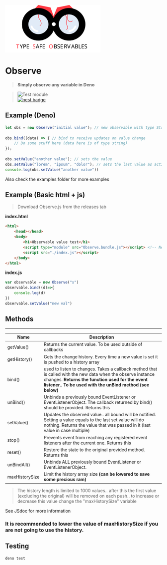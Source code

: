 ![alt text](https://raw.githubusercontent.com/duart38/Observe/master/banner.svg "Logo Title Text 1")
# Observe
> **Simply observe any variable in Deno** <br>

> ![Test module](https://github.com/duart38/Observe/workflows/Test%20module/badge.svg?branch=master)  
[![nest badge](https://nest.land/badge.svg)](https://nest.land/package/Observe)


## Example (Deno)
```JavaScript
let obs = new Observe("initial value"); // new observable with type String

obs.bind((data) => { // bind to receive updates on value change
    // Do some stuff here (data here is of type string)
});

obs.setValue("another value"); // sets the value
obs.setValue("lorem", "ipsum", "dolor"); // sets the last value as active and emitting the other ones
console.log(obs.setValue("another value"))
```
Also check the examples folder for more examples

## Example (Basic html + js)
> Download Observe.js from the releases tab

**index.html**
```html
<html>
    <head></head>
    <body>
        <h1>Observable value test</h1>
        <script type="module" src="Observe.bundle.js"></script> <!-- Needs to come from a server as type module does not support local files-->
        <script src="./index.js"></script>
    </body>
</html>
```

**index.js**
```JavaScript
var observable = new Observe("s")
observable.bind((d)=>{
    console.log(d)
})
observable.setValue("new val")
```
## Methods

---

| Name           	| Description                                                                                                                                                                                                                 	|
|----------------	|-----------------------------------------------------------------------------------------------------------------------------------------------------------------------------------------------------------------------------	|
| getValue()     	| Returns the current value. To be used outside of callbacks                                                                                                                                                                  	|
| getHistory()   	| Gets the change history. Every time a new value is set it is pushed to a history array                                                                                                                                      	|
| bind()         	| used to listen to changes. Takes a callback method that is called with the new data when the observe instance changes. **Returns the function used for the event listener.. To be used with the unBind method (see below)** 	|
| unBind()       	| Unbinds a previously bound EventListener or EventListenerObject. The callback returned by bind() should be provided. Returns this                                                                                           	|
| setValue()     	| Updates the observed value.. all bound will be notified. Setting a value equals to the last set value will do nothing. Returns the value that was passed in it (last value in case multiple)                                	|
| stop()         	| Prevents event from reaching any registered event listeners after the current one. Returns this                                                                                                                             	|
| reset()        	| Restore the state to the original provided method. Returns this                                                                                                                                                             	|
| unBindAll()    	| Unbinds ALL previously bound EventListener or EventListenerObject.                                                                                                                                                          	|
| maxHistorySize 	| Limit the history array size **(can be lowered to save some precious ram)**                                                                                                                                                 	|

> The history length is limited to 1000 values.. after this the first value (excluding the original) will be removed on each push.. to increase or decrease this value change the "maxHistorySize" variable

See JSdoc for more information

### It is recommended to lower the value of maxHistorySize if you are not going to use the history.

## Testing
```Shell
deno test
```
